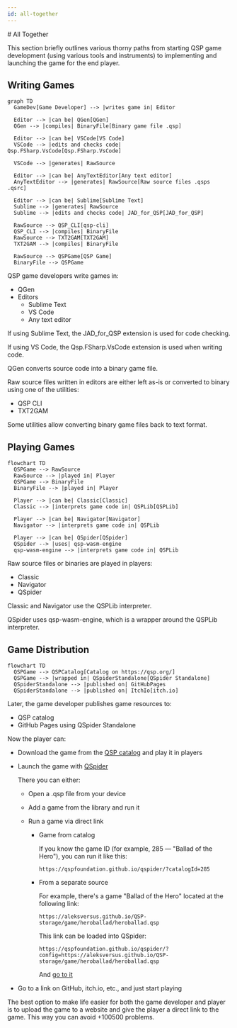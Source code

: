 ```yaml
---
id: all-together
---
```


﻿# All Together

This section briefly outlines various thorny paths from starting QSP game development (using various tools and instruments) to implementing and launching the game for the end player.

## Writing Games

```mermaid
graph TD
  GameDev[Game Developer] --> |writes game in| Editor

  Editor --> |can be| QGen[QGen]
  QGen --> |compiles| BinaryFile[Binary game file .qsp]

  Editor --> |can be| VSCode[VS Code]
  VSCode --> |edits and checks code| Qsp.FSharp.VsCode[Qsp.FSharp.VsCode]

  VSCode --> |generates| RawSource

  Editor --> |can be| AnyTextEditor[Any text editor]
  AnyTextEditor --> |generates| RawSource[Raw source files .qsps .qsrc]

  Editor --> |can be| Sublime[Sublime Text]
  Sublime --> |generates| RawSource
  Sublime --> |edits and checks code| JAD_for_QSP[JAD_for_QSP]

  RawSource --> QSP_CLI[qsp-cli]
  QSP_CLI --> |compiles| BinaryFile
  RawSource --> TXT2GAM[TXT2GAM]
  TXT2GAM --> |compiles| BinaryFile

  RawSource --> QSPGame[QSP Game]
  BinaryFile --> QSPGame
```

QSP game developers write games in:

* QGen
* Editors
  * Sublime Text
  * VS Code
  * Any text editor

If using Sublime Text, the JAD_for_QSP extension is used for code checking.

If using VS Code, the Qsp.FSharp.VsCode extension is used when writing code.

QGen converts source code into a binary game file.

Raw source files written in editors are either left as-is or converted to binary using one of the utilities:

* QSP CLI
* TXT2GAM

Some utilities allow converting binary game files back to text format.

## Playing Games

```mermaid
flowchart TD
  QSPGame --> RawSource
  RawSource --> |played in| Player
  QSPGame --> BinaryFile
  BinaryFile --> |played in| Player

  Player --> |can be| Classic[Classic]
  Classic --> |interprets game code in| QSPLib[QSPLib]

  Player --> |can be| Navigator[Navigator]
  Navigator --> |interprets game code in| QSPLib

  Player --> |can be| QSpider[QSpider]
  QSpider --> |uses| qsp-wasm-engine
  qsp-wasm-engine --> |interprets game code in| QSPLib
```

Raw source files or binaries are played in players:

* Classic
* Navigator
* QSpider

Classic and Navigator use the QSPLib interpreter.

QSpider uses qsp-wasm-engine, which is a wrapper around the QSPLib interpreter.

## Game Distribution

```mermaid
flowchart TD
  QSPGame --> QSPCatalog[Catalog on https://qsp.org/]
  QSPGame --> |wrapped in| QSpiderStandalone[QSpider Standalone]
  QSpiderStandalone --> |published on| GitHubPages
  QSpiderStandalone --> |published on| ItchIo[itch.io]
```

Later, the game developer publishes game resources to:

* QSP catalog
* GitHub Pages using QSpider Standalone

Now the player can:

* Download the game from the [QSP catalog](https://qsp.org/index.php?option=com_sobi2&Itemid=55) and play it in players
* Launch the game with [QSpider](https://dev.qsp.org/qspider)

  There you can either:

  * Open a .qsp file from your device
  * Add a game from the library and run it
  * Run a game via direct link

    * Game from catalog

      If you know the game ID (for example, 285 — "Ballad of the Hero"), you can run it like this:

      ```text
      https://qspfoundation.github.io/qspider/?catalogId=285
      ```

    * From a separate source

      For example, there's a game "Ballad of the Hero" located at the following link:

      ```text
      https://aleksversus.github.io/QSP-storage/game/heroballad/heroballad.qsp
      ```

      This link can be loaded into QSpider:

      ```text
      https://qspfoundation.github.io/qspider/?config=https://aleksversus.github.io/QSP-storage/game/heroballad/heroballad.qsp
      ```

      And [go to it](https://qspfoundation.github.io/qspider/?config=https://aleksversus.github.io/QSP-storage/game/heroballad/heroballad.qsp)

* Go to a link on GitHub, itch.io, etc., and just start playing

The best option to make life easier for both the game developer and player is to upload the game to a website and give the player a direct link to the game. This way you can avoid +100500 problems.